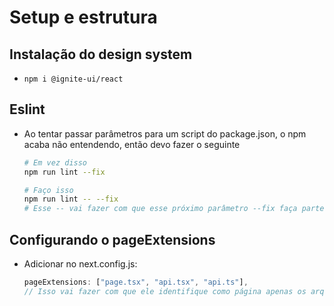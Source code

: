 # Setup e estrutura

## Instalação do design system

- `npm i @ignite-ui/react`

## Eslint

- Ao tentar passar parâmetros para um script do package.json, o npm acaba não entendendo, então devo fazer o seguinte

  ```bash
  # Em vez disso
  npm run lint --fix

  # Faço isso
  npm run lint -- --fix
  # Esse -- vai fazer com que esse próximo parâmetro --fix faça parte do script do package.json
  ```

## Configurando o pageExtensions

- Adicionar no next.config.js:
  ```js
  pageExtensions: ["page.tsx", "api.tsx", "api.ts"],
  // Isso vai fazer com que ele identifique como página apenas os arquivos com essas extensões
  ```

